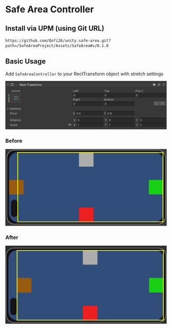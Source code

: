 # Safe Area Controller

## Install via UPM (using Git URL)
````
https://github.com/Qofi26/unity.safe-area.git?path=/SafeAreaProject/Assets/SafeArea#v/0.1.0
````

## Basic Usage

Add `SafeAreaController` to your RectTransform object with stretch settings

![settings](imgs/rectTransoformSettings.png)

### Before
![before](imgs/before.png)

### After
![after](imgs/after.png)
